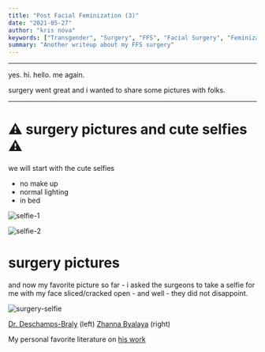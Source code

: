 ```yaml
---
title: "Post Facial Feminization (3)"
date: "2021-05-27"
author: "kris nóva"
keywords: ["Transgender", "Surgery", "FFS", "Facial Surgery", "Feminization Surgery"]
summary: "Another writeup about my FFS surgery"
---
```

---

yes. hi. hello. me again.

surgery went great and i wanted to share some pictures with folks.

---

# ⚠ surgery pictures and cute selfies ⚠

we will start with the cute selfies 

 - no make up 
 - normal lighting 
 - in bed

![selfie-1](/assets/img/selfie-1.jpeg)

![selfie-2](/assets/img/selfie-2.jpeg)

# surgery pictures

and now my favorite picture so far - i asked the surgeons to take a selfie for me with my face sliced/cracked open - and well - they did not disappoint.

![surgery-selfie](/assets/img/surgery-selfie.jpeg)

[Dr. Deschamps-Braly](https://deschamps-braly.com/) (left)
[Zhanna Byalaya](https://deschamps-braly.com/our-team/zhanna-balata-pa-c/) (right)

My personal favorite literature on [his work](https://deschamps-braly.com/facial-feminization-a-complete-guide-to-ffs/)
